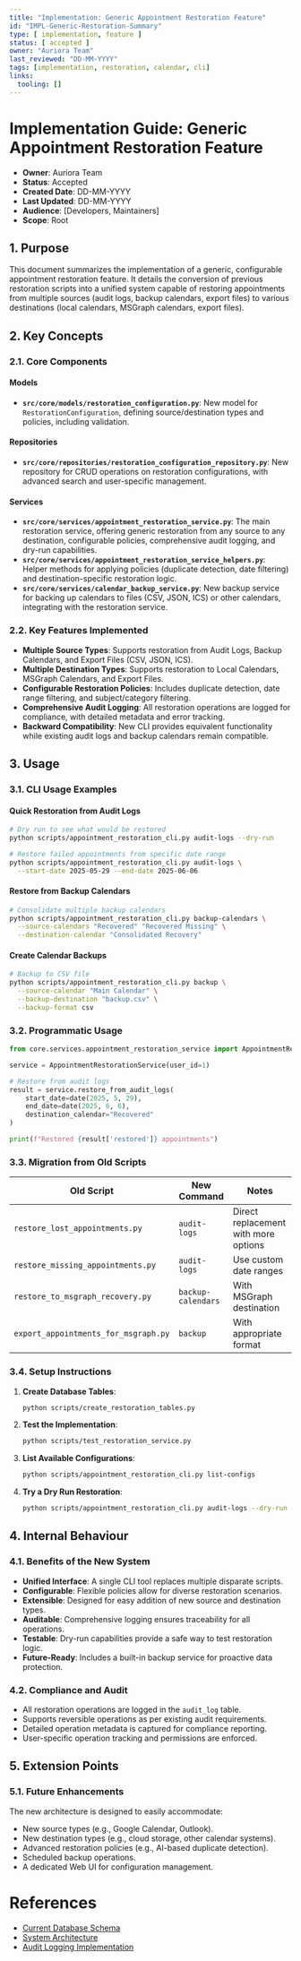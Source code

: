```yaml
---
title: "Implementation: Generic Appointment Restoration Feature"
id: "IMPL-Generic-Restoration-Summary"
type: [ implementation, feature ]
status: [ accepted ]
owner: "Auriora Team"
last_reviewed: "DD-MM-YYYY"
tags: [implementation, restoration, calendar, cli]
links:
  tooling: []
---
```


# Implementation Guide: Generic Appointment Restoration Feature

- **Owner**: Auriora Team
- **Status**: Accepted
- **Created Date**: DD-MM-YYYY
- **Last Updated**: DD-MM-YYYY
- **Audience**: [Developers, Maintainers]
- **Scope**: Root

## 1. Purpose

This document summarizes the implementation of a generic, configurable appointment restoration feature. It details the conversion of previous restoration scripts into a unified system capable of restoring appointments from multiple sources (audit logs, backup calendars, export files) to various destinations (local calendars, MSGraph calendars, export files).

## 2. Key Concepts

### 2.1. Core Components

#### Models
-   **`src/core/models/restoration_configuration.py`**: New model for `RestorationConfiguration`, defining source/destination types and policies, including validation.

#### Repositories
-   **`src/core/repositories/restoration_configuration_repository.py`**: New repository for CRUD operations on restoration configurations, with advanced search and user-specific management.

#### Services
-   **`src/core/services/appointment_restoration_service.py`**: The main restoration service, offering generic restoration from any source to any destination, configurable policies, comprehensive audit logging, and dry-run capabilities.
-   **`src/core/services/appointment_restoration_service_helpers.py`**: Helper methods for applying policies (duplicate detection, date filtering) and destination-specific restoration logic.
-   **`src/core/services/calendar_backup_service.py`**: New backup service for backing up calendars to files (CSV, JSON, ICS) or other calendars, integrating with the restoration service.

### 2.2. Key Features Implemented

-   **Multiple Source Types**: Supports restoration from Audit Logs, Backup Calendars, and Export Files (CSV, JSON, ICS).
-   **Multiple Destination Types**: Supports restoration to Local Calendars, MSGraph Calendars, and Export Files.
-   **Configurable Restoration Policies**: Includes duplicate detection, date range filtering, and subject/category filtering.
-   **Comprehensive Audit Logging**: All restoration operations are logged for compliance, with detailed metadata and error tracking.
-   **Backward Compatibility**: New CLI provides equivalent functionality while existing audit logs and backup calendars remain compatible.

## 3. Usage

### 3.1. CLI Usage Examples

#### Quick Restoration from Audit Logs

```bash
# Dry run to see what would be restored
python scripts/appointment_restoration_cli.py audit-logs --dry-run

# Restore failed appointments from specific date range
python scripts/appointment_restoration_cli.py audit-logs \
  --start-date 2025-05-29 --end-date 2025-06-06
```

#### Restore from Backup Calendars

```bash
# Consolidate multiple backup calendars
python scripts/appointment_restoration_cli.py backup-calendars \
  --source-calendars "Recovered" "Recovered Missing" \
  --destination-calendar "Consolidated Recovery"
```

#### Create Calendar Backups

```bash
# Backup to CSV file
python scripts/appointment_restoration_cli.py backup \
  --source-calendar "Main Calendar" \
  --backup-destination "backup.csv" \
  --backup-format csv
```

### 3.2. Programmatic Usage

```python
from core.services.appointment_restoration_service import AppointmentRestorationService

service = AppointmentRestorationService(user_id=1)

# Restore from audit logs
result = service.restore_from_audit_logs(
    start_date=date(2025, 5, 29),
    end_date=date(2025, 6, 6),
    destination_calendar="Recovered"
)

print(f"Restored {result['restored']} appointments")
```

### 3.3. Migration from Old Scripts

| Old Script                       | New Command        | Notes                                  |
|----------------------------------|--------------------|----------------------------------------|
| `restore_lost_appointments.py`   | `audit-logs`       | Direct replacement with more options   |
| `restore_missing_appointments.py`| `audit-logs`       | Use custom date ranges                 |
| `restore_to_msgraph_recovery.py` | `backup-calendars` | With MSGraph destination               |
| `export_appointments_for_msgraph.py` | `backup`           | With appropriate format                |

### 3.4. Setup Instructions

1.  **Create Database Tables**:
    ```bash
    python scripts/create_restoration_tables.py
    ```
2.  **Test the Implementation**:
    ```bash
    python scripts/test_restoration_service.py
    ```
3.  **List Available Configurations**:
    ```bash
    python scripts/appointment_restoration_cli.py list-configs
    ```
4.  **Try a Dry Run Restoration**:
    ```bash
    python scripts/appointment_restoration_cli.py audit-logs --dry-run
    ```

## 4. Internal Behaviour

### 4.1. Benefits of the New System

-   **Unified Interface**: A single CLI tool replaces multiple disparate scripts.
-   **Configurable**: Flexible policies allow for diverse restoration scenarios.
-   **Extensible**: Designed for easy addition of new source and destination types.
-   **Auditable**: Comprehensive logging ensures traceability for all operations.
-   **Testable**: Dry-run capabilities provide a safe way to test restoration logic.
-   **Future-Ready**: Includes a built-in backup service for proactive data protection.

### 4.2. Compliance and Audit

-   All restoration operations are logged in the `audit_log` table.
-   Supports reversible operations as per existing audit requirements.
-   Detailed operation metadata is captured for compliance reporting.
-   User-specific operation tracking and permissions are enforced.

## 5. Extension Points

### 5.1. Future Enhancements

The new architecture is designed to easily accommodate:

-   New source types (e.g., Google Calendar, Outlook).
-   New destination types (e.g., cloud storage, other calendar systems).
-   Advanced restoration policies (e.g., AI-based duplicate detection).
-   Scheduled backup operations.
-   A dedicated Web UI for configuration management.

# References

-   [Current Database Schema](../2-architecture/DATA-002-Current-Schema.md)
-   [System Architecture](../2-architecture/ARCH-001-System-Architecture.md)
-   [Audit Logging Implementation](./IMPL-Audit-Logging.md)
